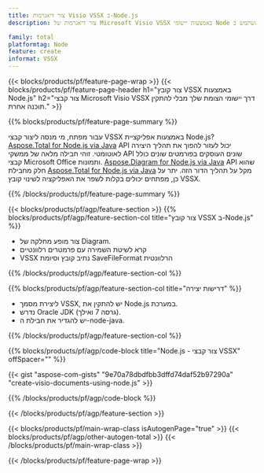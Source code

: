 ```yaml
---
title: צור דיאגרמות Visio VSSX ב-Node.js
description: צור דיאגרמות של Microsoft Visio VSSX באמצעות יישומי Node מבלי להשתמש ב-Microsoft Office.  

family: total
platformtag: Node
feature: create
informat: VSSX
---
```

{{< blocks/products/pf/feature-page-wrap >}}
{{< blocks/products/pf/feature-page-header h1="צור קובץ VSSX באמצעות Node.js" h2="צור קבצי Microsoft Visio VSSX דרך יישומי הצומת שלך מבלי להתקין תוכנה אחרת." >}}

{{% blocks/products/pf/feature-page-summary %}}

עבור מפתח, מי מנסה ליצור קבצי VSSX באמצעות אפליקציית Node.js?  [Aspose.Total for Node.js via Java](https://products.aspose.com/total/he/nodejs-java/) API יכול לעזור להפוך את תהליך היצירה לאוטומטי.  זוהי חבילה מלאה של ממשקי API שונים העוסקים בפורמטים שונים כולל קבצי Microsoft Office ותמונות.  [Aspose.Diagram for Node.js via Java](https://products.aspose.com/diagram/he/nodejs-java/) API שהוא חלק מחבילת [Aspose.Total for Node.js via Java](https://products.aspose.com/total/he/nodejs-java/) מקל על תהליך הדור הזה.  יתר על כן, מפתחים יכולים בקלות לשפר את האפליקציה לשינוי קובץ VSSX.  

{{% /blocks/products/pf/feature-page-summary %}}

{{< blocks/products/pf/agp/feature-section >}}
{{% blocks/products/pf/agp/feature-section-col title="צור קובץ VSSX ב-Node.js" %}}

- צור מופע מחלקה של Diagram.
- קרא לשיטת השמירה עם פרמטרים רלוונטיים
- VSSX נתיב קובץ וסיומת SaveFileFormat הרלוונטית

{{% /blocks/products/pf/agp/feature-section-col %}}

{{% blocks/products/pf/agp/feature-section-col title="דרישות יצירה" %}}

- ליצירת מסמך VSSX, יש להתקין את Node.js במערכת.
- נדרש Oracle JDK (גרסה 7 ואילך).
- יש להגדיר את חבילת ה-node-java.

{{% /blocks/products/pf/agp/feature-section-col %}}

{{% blocks/products/pf/agp/code-block title="Node.js - צור קבצי VSSX" offSpacer="" %}}

{{< gist "aspose-com-gists" "9e70a78dbdfbb3dffd74daf52b97290a" "create-visio-documents-using-node.js" >}}

{{% /blocks/products/pf/agp/code-block %}}

{{< /blocks/products/pf/agp/feature-section >}}

{{< blocks/products/pf/main-wrap-class isAutogenPage="true" >}}
{{< blocks/products/pf/agp/other-autogen-total >}}
{{< /blocks/products/pf/main-wrap-class >}}

{{< /blocks/products/pf/feature-page-wrap >}}